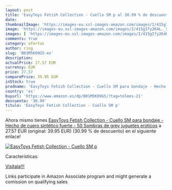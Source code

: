 ```yaml
---
layout: post
title: 'EasyToys Fetish Collection - Cuello SM p al 30.99 % de descuento'
date: 
thumbnailImage: 'https://images-eu.ssl-images-amazon.com/images/I/415gIfy2K4L._SL200_.jpg'
image: 'https://images-eu.ssl-images-amazon.com/images/I/415gIfy2K4L._SL200_.jpg'
images: [ 'https://images-eu.ssl-images-amazon.com/images/I/415gIfy2K4L._SL200_.jpg' ]
comments: true
category: ofertas
author: ring
slug: 'B01M5K09G5-es'
description:
actualPrice: 27.57 EUR
currency: EUR
price: 27.57
comparePrice: 39.95 EUR
inStock: true
prodname: 'EasyToys Fetish Collection - Cuello SM para bondaje - Hecho de cuero sintético fuerte - 50 Sombras de grey juguetes eroticos'
country: 'es'
buyurl: 'https://www.amazon.es/dp/B01M5K09G5/?tag=tolees-21'
descuento: '30.99'
titulo: 'EasyToys Fetish Collection - Cuello SM p'
---
```


Ahora mismo tienes [EasyToys Fetish Collection - Cuello SM para bondaje - Hecho de cuero sintético fuerte - 50 Sombras de grey juguetes eroticos](https://www.amazon.es/dp/B01M5K09G5/?tag=tolees-21) a 27.57 EUR (original: 39.95 EUR) (30.99 %  de descuento) en el siguiente enlace!

[![EasyToys Fetish Collection - Cuello SM p](https://images-eu.ssl-images-amazon.com/images/I/415gIfy2K4L._SL200_.jpg)](https://www.amazon.es/dp/B01M5K09G5/?tag=tolees-21)

Características:


[Visítala!!!](https://www.amazon.es/dp/B01M5K09G5/?tag=tolees-21)

Links participate in Amazon Associate program and might generate a comission on qualifying sales
